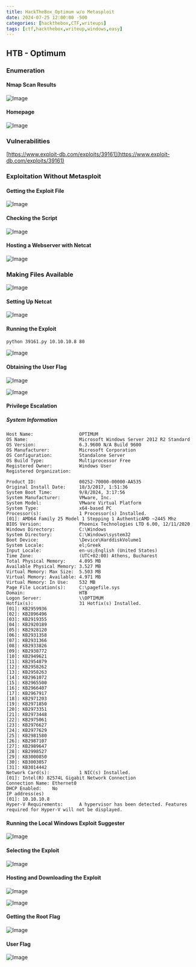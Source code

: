 ```yaml
---
title: HackTheBox_Optimum w/o Metasploit
date: 2024-07-25 12:00:00 -500
categories: [hackthebox,CTF,writeups]
tags: [ctf,hackthebox,writeup,windows,easy]
---
```


## HTB - Optimum



### Enumeration

#### Nmap Scan Results

![Image](/assets/img/optimum/Untitled.png)

#### Homepage

![Image](/assets/img/optimum/Untitled_1.png)

### Vulnerabilities

[https://www.exploit-db.com/exploits/39161](https://www.exploit-db.com/exploits/39161)

### Exploitation Without Metasploit

#### Getting the Exploit File

![Image](/assets/img/optimum/Untitled_2.png)

#### Checking the Script

![Image](/assets/img/optimum/Untitled_3.png)

#### Hosting a Webserver with Netcat

![Image](/assets/img/optimum/Untitled_4.png)

### Making Files Available

![Image](/assets/img/optimum/Untitled_5.png)

#### Setting Up Netcat

![Image](/assets/img/optimum/Untitled_6.png)

#### Running the Exploit

```bash
python 39161.py 10.10.10.8 80
```

![Image](/assets/img/optimum/Untitled_7.png)

#### Obtaining the User Flag

![Image](/assets/img/optimum/Untitled_8.png)

![Image](/assets/img/optimum/Untitled_9.png)

#### Privilege Escalation

##### System Information

```TEXT
Host Name:                 OPTIMUM  
OS Name:                   Microsoft Windows Server 2012 R2 Standard  
OS Version:                6.3.9600 N/A Build 9600  
OS Manufacturer:           Microsoft Corporation  
OS Configuration:          Standalone Server  
OS Build Type:             Multiprocessor Free  
Registered Owner:          Windows User  
Registered Organization:  

Product ID:                00252-70000-00000-AA535  
Original Install Date:     18/3/2017, 1:51:36  
System Boot Time:          9/8/2024, 3:17:56  
System Manufacturer:       VMware, Inc.  
System Model:              VMware Virtual Platform  
System Type:               x64-based PC  
Processor(s):              1 Processor(s) Installed.  
[01]: AMD64 Family 25 Model 1 Stepping 1 AuthenticAMD ~2445 Mhz  
BIOS Version:              Phoenix Technologies LTD 6.00, 12/11/2020  
Windows Directory:         C:\Windows  
System Directory:          C:\Windows\system32  
Boot Device:               \Device\HarddiskVolume1  
System Locale:             el;Greek  
Input Locale:              en-us;English (United States)  
Time Zone:                 (UTC+02:00) Athens, Bucharest  
Total Physical Memory:     4.095 MB  
Available Physical Memory: 3.527 MB  
Virtual Memory: Max Size:  5.503 MB  
Virtual Memory: Available: 4.971 MB  
Virtual Memory: In Use:    532 MB  
Page File Location(s):     C:\pagefile.sys  
Domain:                    HTB  
Logon Server:              \\OPTIMUM  
Hotfix(s):                 31 Hotfix(s) Installed.  
[01]: KB2959936  
[02]: KB2896496  
[03]: KB2919355  
[04]: KB2920189  
[05]: KB2928120  
[06]: KB2931358  
[07]: KB2931366  
[08]: KB2933826  
[09]: KB2938772  
[10]: KB2949621  
[11]: KB2954879  
[12]: KB2958262  
[13]: KB2958263  
[14]: KB2961072  
[15]: KB2965500  
[16]: KB2966407  
[17]: KB2967917  
[18]: KB2971203  
[19]: KB2971850  
[20]: KB2973351  
[21]: KB2973448  
[22]: KB2975061  
[23]: KB2976627  
[24]: KB2977629  
[25]: KB2981580  
[26]: KB2987107  
[27]: KB2989647  
[28]: KB2998527  
[29]: KB3000850  
[30]: KB3003057  
[31]: KB3014442  
Network Card(s):           1 NIC(s) Installed.  
[01]: Intel(R) 82574L Gigabit Network Connection  
Connection Name: Ethernet0  
DHCP Enabled:    No  
IP address(es)  
[01]: 10.10.10.8  
Hyper-V Requirements:      A hypervisor has been detected. Features required for Hyper-V will not be displayed.
```

#### Running the Local Windows Exploit Suggester

![Image](/assets/img/optimum/Untitled_10.png)

#### Selecting the Exploit

![Image](/assets/img/optimum/Untitled_11.png)

#### Hosting and Downloading the Exploit

![Image](/assets/img/optimum/Untitled_12.png)

![Image](/assets/img/optimum/Untitled_13.png)

#### Getting the Root Flag

![Image](/assets/img/optimum/Untitled_14.png)

#### User Flag

![Image](/assets/img/optimum/Untitled_16.png)
```